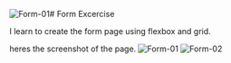 ![Form-01](https://github.com/ekabelaw/Form-Excercise/assets/25884840/1dcf1cf8-6990-4d18-88f7-cb72a7d9592b)# Form Excercise

I learn to create the form page using flexbox and grid.

heres the screenshot of the page.
![Form-01](https://github.com/ekabelaw/Form-Excercise/assets/25884840/e6030c86-afb2-467c-a654-4e13025d4261)
![Form-02](https://github.com/ekabelaw/Form-Excercise/assets/25884840/b4a103b9-6f92-4b34-a174-5978d4876da5)
